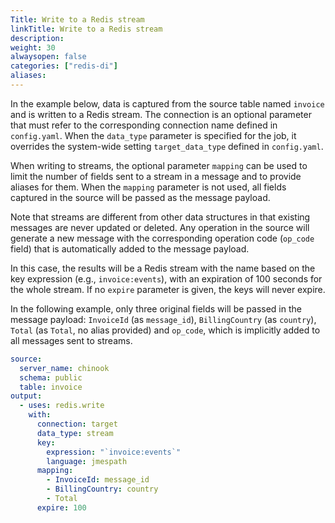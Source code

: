 ```yaml
---
Title: Write to a Redis stream
linkTitle: Write to a Redis stream
description:
weight: 30
alwaysopen: false
categories: ["redis-di"]
aliases: 
---
```


In the example below, data is captured from the source table named `invoice` and is written to a Redis stream. The connection is an optional parameter that must refer to the corresponding connection name defined in `config.yaml`. 
When the `data_type` parameter is specified for the job, it overrides the system-wide setting `target_data_type` defined in `config.yaml`. 

When writing to streams, the optional parameter `mapping` can be used to limit the number of fields sent to a stream in a message and to provide aliases for them. When the `mapping` parameter is not used, all fields captured in the source will be passed as the message payload. 

Note that streams are different from other data structures in that existing messages are never updated or deleted. Any operation in the source will generate a new message with the corresponding operation code (`op_code` field) that is automatically added to the message payload. 

In this case, the results will be a Redis stream with the name based on the key expression (e.g., `invoice:events`), with an expiration of 100 seconds for the whole stream. If no `expire` parameter is given, the keys will never expire. 

In the following example, only three original fields will be passed in the message payload: `InvoiceId` (as `message_id`), `BillingCountry` (as `country`), `Total` (as `Total`, no alias provided) and `op_code`, which is implicitly added to all messages sent to streams.    

```yaml
source:
  server_name: chinook
  schema: public
  table: invoice
output:
  - uses: redis.write
    with:
      connection: target
      data_type: stream
      key:
        expression: "`invoice:events`"
        language: jmespath
      mapping:
        - InvoiceId: message_id
        - BillingCountry: country
        - Total
      expire: 100
```